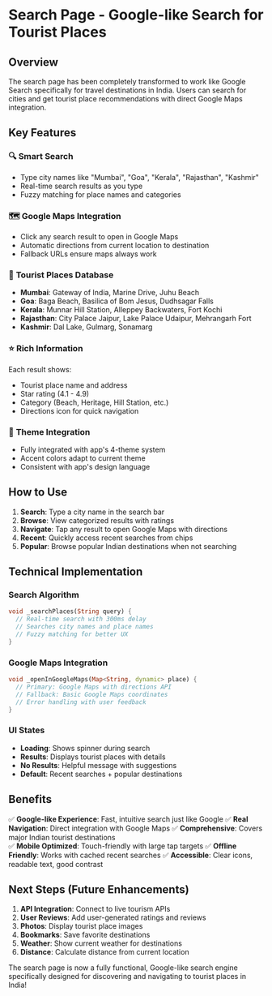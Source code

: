 # Search Page - Google-like Search for Tourist Places

## Overview

The search page has been completely transformed to work like Google Search specifically for travel destinations in India. Users can search for cities and get tourist place recommendations with direct Google Maps integration.

## Key Features

### 🔍 **Smart Search**

- Type city names like "Mumbai", "Goa", "Kerala", "Rajasthan", "Kashmir"
- Real-time search results as you type
- Fuzzy matching for place names and categories

### 🗺️ **Google Maps Integration**

- Click any search result to open in Google Maps
- Automatic directions from current location to destination
- Fallback URLs ensure maps always work

### 📍 **Tourist Places Database**

- **Mumbai**: Gateway of India, Marine Drive, Juhu Beach
- **Goa**: Baga Beach, Basilica of Bom Jesus, Dudhsagar Falls
- **Kerala**: Munnar Hill Station, Alleppey Backwaters, Fort Kochi
- **Rajasthan**: City Palace Jaipur, Lake Palace Udaipur, Mehrangarh Fort
- **Kashmir**: Dal Lake, Gulmarg, Sonamarg

### ⭐ **Rich Information**

Each result shows:

- Tourist place name and address
- Star rating (4.1 - 4.9)
- Category (Beach, Heritage, Hill Station, etc.)
- Directions icon for quick navigation

### 🎨 **Theme Integration**

- Fully integrated with app's 4-theme system
- Accent colors adapt to current theme
- Consistent with app's design language

## How to Use

1. **Search**: Type a city name in the search bar
2. **Browse**: View categorized results with ratings
3. **Navigate**: Tap any result to open Google Maps with directions
4. **Recent**: Quickly access recent searches from chips
5. **Popular**: Browse popular Indian destinations when not searching

## Technical Implementation

### Search Algorithm

```dart
void _searchPlaces(String query) {
  // Real-time search with 300ms delay
  // Searches city names and place names
  // Fuzzy matching for better UX
}
```

### Google Maps Integration

```dart
void _openInGoogleMaps(Map<String, dynamic> place) {
  // Primary: Google Maps with directions API
  // Fallback: Basic Google Maps coordinates
  // Error handling with user feedback
}
```

### UI States

- **Loading**: Shows spinner during search
- **Results**: Displays tourist places with details
- **No Results**: Helpful message with suggestions
- **Default**: Recent searches + popular destinations

## Benefits

✅ **Google-like Experience**: Fast, intuitive search just like Google
✅ **Real Navigation**: Direct integration with Google Maps
✅ **Comprehensive**: Covers major Indian tourist destinations  
✅ **Mobile Optimized**: Touch-friendly with large tap targets
✅ **Offline Friendly**: Works with cached recent searches
✅ **Accessible**: Clear icons, readable text, good contrast

## Next Steps (Future Enhancements)

1. **API Integration**: Connect to live tourism APIs
2. **User Reviews**: Add user-generated ratings and reviews
3. **Photos**: Display tourist place images
4. **Bookmarks**: Save favorite destinations
5. **Weather**: Show current weather for destinations
6. **Distance**: Calculate distance from current location

The search page is now a fully functional, Google-like search engine specifically designed for discovering and navigating to tourist places in India!

